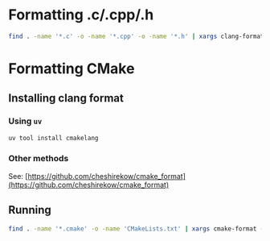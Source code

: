 # Formatting .c/.cpp/.h

```bash
find . -name '*.c' -o -name '*.cpp' -o -name '*.h' | xargs clang-format -i
```

# Formatting CMake

## Installing clang format

### Using `uv`

```bash
uv tool install cmakelang
```

### Other methods

See: [https://github.com/cheshirekow/cmake_format](https://github.com/cheshirekow/cmake_format)

## Running

```bash
find . -name '*.cmake' -o -name 'CMakeLists.txt' | xargs cmake-format -i
```
